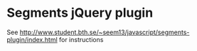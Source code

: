 Segments jQuery plugin
========

See http://www.student.bth.se/~seem13/javascript/segments-plugin/index.html for instructions
